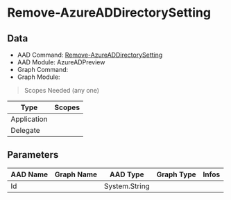 # Remove-AzureADDirectorySetting

> 

## Data

+ AAD Command: [Remove-AzureADDirectorySetting](https://docs.microsoft.com/en-us/powershell/module/AzureADPreview/Remove-AzureADDirectorySetting)
+ AAD Module: AzureADPreview
+ Graph Command: [](https://docs.microsoft.com/en-us/powershell/module//)
+ Graph Module: 

> Scopes Needed (any one)

|Type|Scopes|
|---|---|
|Application||
|Delegate||

## Parameters

|AAD Name|Graph Name|AAD Type|Graph Type|Infos|
|---|---|---|---|---|
|Id||System.String|||


